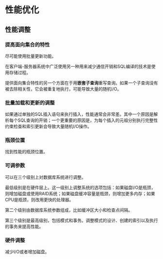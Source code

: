 # 性能优化

## 性能调整
### 提高面向集合的特性
尽可能使用批量更新功能。

在客户端-服务器系统中广泛使用另一种用来减少通信开销和SQL编译的技术是使用存储过程。

提供面向集合特性的另一个方面在于用**嵌套子查询**重写查询。如果一个子查询没有被去除相关性，它会被重复地执行，可能导致大量的随机I/O。

### 批量加载和更新的调整
如果通过单独的SQL插入语句来执行插入，性能通常会非常差。其中一个原因是解析每个SQL查询的开销；一个更重要的原因是，为每个插入的元祖分别执行完整性约束检查和索引更新会导致大量随机I/O操作。

### 瓶颈位置
找到性能的瓶颈位置。

### 可调参数
可以在三个级别上对数据库系统进行调整。

最低级别是在硬件层上。这一级别上调整系统的选项包括：如果磁盘I/O是瓶颈，则增加磁盘或使用RAID系统；如果磁盘缓冲容量是瓶颈，则增加更多内存；如果CPU是瓶颈，则改用更快的处理器。

第二个级别由数据库系统参数组成，比如缓冲区大小和检查点间隔。

第三个级别是最高级别，包括模式和事务。调整模式的设计、创建的索引以及执行的事务来提高性能。

### 硬件调整
减少I/O或者增加磁盘。
